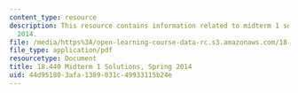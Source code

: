 ```yaml
---
content_type: resource
description: This resource contains information related to midterm 1 solutions, spring
  2014.
file: /media/https%3A/open-learning-course-data-rc.s3.amazonaws.com/18-440-probability-and-random-variables-spring-2014/44d951803afa1389031c49933115b24e_MIT18_440S14_mid1_2014_sol.pdf
file_type: application/pdf
resourcetype: Document
title: 18.440 Midterm 1 Solutions, Spring 2014
uid: 44d95180-3afa-1389-031c-49933115b24e
---
```

